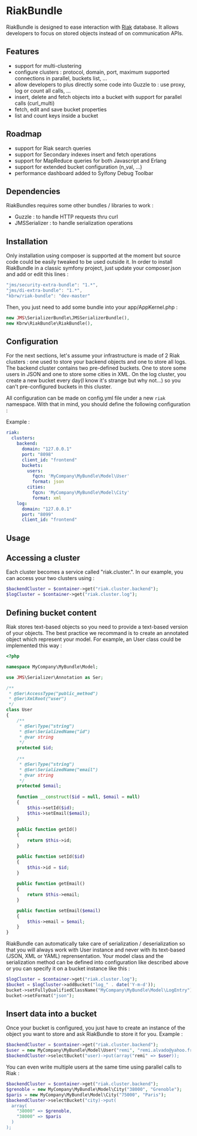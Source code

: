 RiakBundle
==========

RiakBundle is designed to ease interaction with [Riak](http://basho.com/products/riak-overview/) database. It allows developers to focus on
stored objects instead of on communication APIs.

Features
--------

- support for multi-clustering
- configure clusters : protocol, domain, port, maximum supported connections in parallel, buckets list, ...
- allow developers to plus directly some code into Guzzle to : use proxy, log or count all calls, ...
- insert, delete and fetch objects into a bucket with support for parallel calls (curl_multi) 
- fetch, edit and save bucket properties
- list and count keys inside a bucket

Roadmap
-------

- support for Riak search queries
- support for Secondary indexes insert and fetch operations
- support for MapReduce queries for both Javascript and Erlang
- support for extended bucket configuration (n_val, ...)
- performance dashboard added to Sylfony Debug Toolbar

Dependencies
------------

RiakBundles requires some other bundles / libraries to work : 
- Guzzle : to handle HTTP requests thru curl
- JMSSerializer : to handle serialization operations

Installation
------------

Only installation using composer is supported at the moment but source code could be easily tweaked to be used outside it.
In order to install RiakBundle in a classic symfony project, just update your composer.json and add or edit this lines :  
```javascript
"jms/security-extra-bundle": "1.*",
"jms/di-extra-bundle": "1.*",
"kbrw/riak-bundle": "dev-master"
```

Then, you just need to add some bundle into your app/AppKernel.php : 
```php
new JMS\SerializerBundle\JMSSerializerBundle(),
new Kbrw\RiakBundle\RiakBundle(),
```

Configuration
-------------

For the next sections, let's assume your infrastructure is made of 2 Riak clusters : one used to store your backend objects and one to store all logs.
The backend cluster contains two pre-defined buckets. One to store some users in JSON and one to store some cities in XML.
On the log cluster, you create a new bucket every day(I know it's strange but why not...) so you can't pre-configured buckets in this cluster.

All configuration can be made on config.yml file under a new ```riak``` namespace. With that in mind, you should define the following configuration : 

Example :
```yaml
riak:
  clusters:
    backend:
      domain: "127.0.0.1"
      port: "8098"
      client_id: "frontend"
      buckets:
        users:
          fqcn: 'MyCompany\MyBundle\Model\User'
          format: json
        cities:
          fqcn: 'MyCompany\MyBundle\Model\City'
          format: xml
    log:
      domain: "127.0.0.1"
      port: "8099"
      client_id: "frontend"
```

Usage
-----

## Accessing a cluster

Each cluster becomes a service called "riak.cluster.<clusterName>". In our example, you can access your two clusters using : 
```php
$backendCluster = $container->get("riak.cluster.backend");
$logCluster = $container->get("riak.cluster.log");
```

## Defining bucket content

Riak stores text-based objects so you need to provide a text-based version of your objects. The best practice we recommand is to create an annotated object which represent your model. 
For example, an User class could be implemented this way : 
```php
<?php

namespace MyCompany\MyBundle\Model;

use JMS\Serializer\Annotation as Ser;

/** 
 * @Ser\AccessType("public_method") 
 * @Ser\XmlRoot("user")
 */
class User
{
    /**
     * @Ser\Type("string") 
     * @Ser\SerializedName("id")
     * @var string
     */
    protected $id;
    
    /**
     * @Ser\Type("string") 
     * @Ser\SerializedName("email")
     * @var string
     */
    protected $email;
    
    function __construct($id = null, $email = null)
    {
        $this->setId($id);
        $this->setEmail($email);
    }
    
    public function getId()
    {
        return $this->id;
    }

    public function setId($id)
    {
        $this->id = $id;
    }
    
    public function getEmail()
    {
        return $this->email;
    }

    public function setEmail($email)
    {
        $this->email = $email;
    }
}
```

RiakBundle can automatically take care of serialization / deserialization so that you will always work with User instance and never with its text-based (JSON, XML or YAML) reprensentation.
Your model class and the serialization method can be defined into configuration like described above or you can specify it on a bucket instance like this : 
```php
$logCluster = $container->get("riak.cluster.log");
$bucket = $logCluster->addBucket("log_" . date('Y-m-d'));
bucket->setFullyQualifiedClassName("MyCompany\MyBundle\Model\LogEntry");
bucket->setFormat("json");
```

## Insert data into a bucket

Once your bucket is configured, you just have to create an instance of the object you want to store and ask RiakBundle to store it for you. Example :
```php
$backendCluster = $container->get("riak.cluster.backend");
$user = new MyCompany\MyBundle\Model\User("remi", "remi.alvado@yahoo.fr");
$backendCluster->selectBucket("user)->put(array("remi" => $user));
```

You can even write multiple users at the same time using parallel calls to Riak : 
```php
$backendCluster = $container->get("riak.cluster.backend");
$grenoble = new MyCompany\MyBundle\Model\City("38000", "Grenoble");
$paris = new MyCompany\MyBundle\Model\City("75000", "Paris");
$backendCluster->selectBucket("city)->put(
  array(
    "38000" => $grenoble,
    "38000" => $paris
  )
);
```
